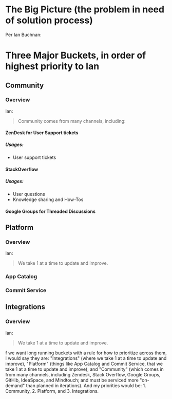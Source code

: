 # The Big Picture (the problem in need of solution process)

Per Ian Buchnan:

# Three Major Buckets, in order of highest priority to Ian

## Community

### Overview

Ian:

> Community comes from many channels, including:

#### ZenDesk for User Support tickets

##### Usages:

* User support tickets

#### StackOverflow 

##### Usages:

* User questions
* Knowledge sharing and How-Tos

#### Google Groups for Threaded Discussions




## Platform

### Overview

Ian: 

> We take 1 at a time to update and improve.

### App Catalog 

### Commit Service


## Integrations

### Overview

Ian: 

> We take 1 at a time to update and improve.



f we want long running buckets with a rule for how to prioritize across them,
I would say they are: "Integrations" (where we take 1 at a time to update and improve),
"Platform" (things like App Catalog and Commit Service, that we take 1 at a time to update and improve),
and "Community" (which comes in from many channels, including Zendesk, Stack Overflow, Google Groups, GitHib, IdeaSpace, and Mindtouch; and must be serviced more "on-demand" than planned in iterations).
And my priorities would be: 1. Community, 2. Platform, and 3. Integrations.

